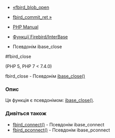 - [«fbird_blob_open](function.fbird-blob-open.md)
- [fbird_commit_ret »](function.fbird-commit-ret.md)

- [PHP Manual](index.md)
- [Функції Firebird/InterBase](ref.ibase.md)
- Псевдонім ibase_close

#fbird_close

(PHP 5, PHP 7 \< 7.4.0)

fbird_close - Псевдонім [ibase_close()](function.ibase-close.md)

### Опис

Ця функція є псевдонімом:
[ibase_close()](function.ibase-close.md).

### Дивіться також

- [fbird_connect()](function.fbird-connect.md) - Псевдонім
ibase_connect
- [fbird_pconnect()](function.fbird-pconnect.md) - Псевдонім
ibase_pconnect
